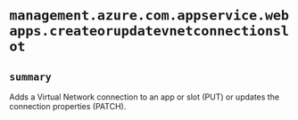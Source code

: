 # `management.azure.com.appservice.webapps.createorupdatevnetconnectionslot`

## `summary`
Adds a Virtual Network connection to an app or slot (PUT) or updates the connection properties (PATCH).


